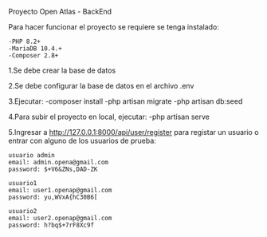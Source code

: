 Proyecto Open Atlas - BackEnd

Para hacer funcionar el proyecto se requiere se tenga instalado:

    -PHP 8.2+
    -MariaDB 10.4.+
    -Composer 2.8+

1.Se debe crear la base de datos

2.Se debe configurar la base de datos en el archivo .env

3.Ejecutar:
    -composer install
    -php artisan migrate
    -php artisan db:seed

4.Para subir el proyecto en local, ejecutar:
    -php artisan serve

5.Ingresar a http://127.0.0.1:8000/api/user/register para registar un usuario o entrar con alguno de los usuarios de prueba:

    usuario admin
    email: admin.opena@gmail.com
    password: $+V6&ZNs,DAD-ZK

    usuario1
    email: user1.openap@gmail.com
    password: yu,WVxA{hC30B6[

    usuario2
    email: user2.openap@gmail.com
    password: h?bq$+7rF8Xc9f



